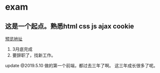 # exam
## 这是一个起点。熟悉html css js ajax cookie 
[预览地址](http://sunoaries.github.io/theFirstOne/)
1. 3月底完成
2. 要辞职了，找新工作。

update @2019.5.10
做的第一个前端，都过去三年了啊。
这三年成长很多了呢。
